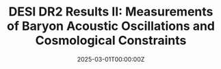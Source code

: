 ---
title: "DESI DR2 Results II: Measurements of Baryon Acoustic Oscillations and Cosmological Constraints"
authors:
- DESI Collaboration
- 
date: "2025-03-01T00:00:00Z"
publication_types: ["article-journal"]
publication: "arXiv preprint arXiv:2503.14738"
summary: "BAO and cosmology results from DESI DR2."
url_pdf: "https://arxiv.org/pdf/2503.14738"
featured: false
projects: []
slides: ""
---